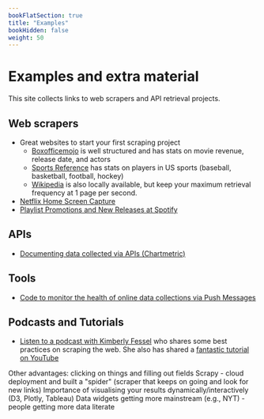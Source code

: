 ```yaml
---
bookFlatSection: true
title: "Examples"
bookHidden: false
weight: 50
---
```


# Examples and extra material

This site collects links to web scrapers and API retrieval projects.

## Web scrapers
- Great websites to start your first scraping project
  - [Boxofficemojo](https://boxofficemojo.com) is well structured and has stats on movie revenue, release date, and actors
  - [Sports Reference](https://www.sports-reference.com) has stats on players in US sports (baseball, basketball, football, hockey)
  - [Wikipedia](https://wikipedia.com) is also locally available, but keep your maximum retrieval frequency at 1 page per second.
- [Netflix Home Screen Capture](https://github.com/hannesdatta/data-netflix)
- [Playlist Promotions and New Releases at Spotify](https://github.com/hannesdatta/data-spotify-playlists-releases)

## APIs
- [Documenting data collected via APIs (Chartmetric)](https://github.com/hannesdatta/data-spotify-playlist-ecosystem)

## Tools
- [Code to monitor the health of online data collections via Push Messages](https://github.com/hannesdatta/healthmonitor)

## Podcasts and Tutorials
- [Listen to a podcast with Kimberly Fessel](https://realpython.com/podcasts/rpp/12/) who shares some best practices on scraping the web. She also has shared a [fantastic tutorial on YouTube](https://www.youtube.com/watch?v=RUQWPJ1T6Zc&t=190s)


Other advantages: clicking on things and filling out fields
Scrapy - cloud deployment and built a "spider" (scraper that keeps on going and look for new links)
Importance of visualising your results dynamically/interactively (D3, Plotly, Tableau)
Data widgets getting more mainstream (e.g., NYT) - people getting more data literate
